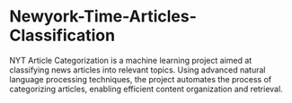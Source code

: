 # Newyork-Time-Articles-Classification
NYT Article Categorization is a machine learning project aimed at classifying news articles into relevant topics. Using advanced natural language processing techniques, the project automates the process of categorizing articles, enabling efficient content organization and retrieval.
